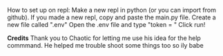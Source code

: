 How to set up on repl:
Make a new repl in python (or you can import from github).
If you made a new repl, copy and paste the main.py file. 
Create a new file called ".env" 
Open the .env file and type "token = <yourtoken>"
Click run!

____Credits____
Thank you to Chaotic for letting me use his idea for the help commmand. He helped me trouble shoot some things too so ily babe
